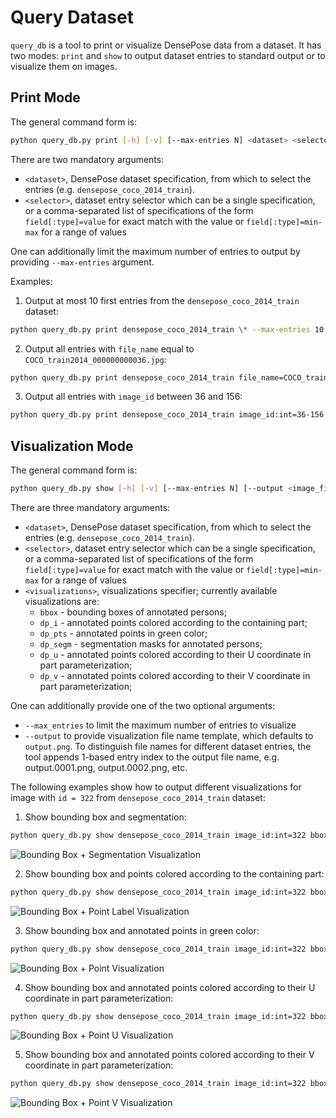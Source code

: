 
# Query Dataset

`query_db` is a tool to print or visualize DensePose data from a dataset.
It has two modes: `print` and `show` to output dataset entries to standard
output or to visualize them on images.

## Print Mode

The general command form is:
```bash
python query_db.py print [-h] [-v] [--max-entries N] <dataset> <selector>
```

There are two mandatory arguments:
 - `<dataset>`, DensePose dataset specification, from which to select
   the entries (e.g. `densepose_coco_2014_train`).
 - `<selector>`, dataset entry selector which can be a single specification,
   or a comma-separated list of specifications of the form
   `field[:type]=value` for exact match with the value
   or `field[:type]=min-max` for a range of values

One can additionally limit the maximum number of entries to output
by providing `--max-entries` argument.

Examples:

1. Output at most 10 first entries from the `densepose_coco_2014_train` dataset:
```bash
python query_db.py print densepose_coco_2014_train \* --max-entries 10 -v
```

2. Output all entries with `file_name` equal to `COCO_train2014_000000000036.jpg`: 
```bash
python query_db.py print densepose_coco_2014_train file_name=COCO_train2014_000000000036.jpg -v
```

3. Output all entries with `image_id` between 36 and 156:
```bash
python query_db.py print densepose_coco_2014_train image_id:int=36-156 -v
```

## Visualization Mode

The general command form is:
```bash
python query_db.py show [-h] [-v] [--max-entries N] [--output <image_file>] <dataset> <selector> <visualizations>
```

There are three mandatory arguments:
 - `<dataset>`, DensePose dataset specification, from which to select
   the entries (e.g. `densepose_coco_2014_train`).
 - `<selector>`, dataset entry selector which can be a single specification,
   or a comma-separated list of specifications of the form
   `field[:type]=value` for exact match with the value
   or `field[:type]=min-max` for a range of values
 - `<visualizations>`, visualizations specifier; currently available visualizations are:
   * `bbox` - bounding boxes of annotated persons;
   * `dp_i` - annotated points colored according to the containing part;
   * `dp_pts` - annotated points in green color;
   * `dp_segm` - segmentation masks for annotated persons;
   * `dp_u` - annotated points colored according to their U coordinate in part parameterization;
   * `dp_v` - annotated points colored according to their V coordinate in part parameterization;

One can additionally provide one of the two optional arguments:
 - `--max_entries` to limit the maximum number of entries to visualize
 - `--output` to provide visualization file name template, which defaults
   to `output.png`. To distinguish file names for different dataset
   entries, the tool appends 1-based entry index to the output file name,
   e.g. output.0001.png, output.0002.png, etc.

The following examples show how to output different visualizations for image with `id = 322`
from `densepose_coco_2014_train` dataset:

1. Show bounding box and segmentation:
```bash
python query_db.py show densepose_coco_2014_train image_id:int=322 bbox,dp_segm -v
```
![Bounding Box + Segmentation Visualization](images/vis_bbox_dp_segm.png)

2. Show bounding box and points colored according to the containing part:
```bash
python query_db.py show densepose_coco_2014_train image_id:int=322 bbox,dp_i -v
```
![Bounding Box + Point Label Visualization](images/vis_bbox_dp_i.png)

3. Show bounding box and annotated points in green color:
```bash
python query_db.py show densepose_coco_2014_train image_id:int=322 bbox,dp_segm -v
```
![Bounding Box + Point Visualization](images/vis_bbox_dp_pts.png)

4. Show bounding box and annotated points colored according to their U coordinate in part parameterization:
```bash
python query_db.py show densepose_coco_2014_train image_id:int=322 bbox,dp_u -v
```
![Bounding Box + Point U Visualization](images/vis_bbox_dp_u.png)

5. Show bounding box and annotated points colored according to their V coordinate in part parameterization:
```bash
python query_db.py show densepose_coco_2014_train image_id:int=322 bbox,dp_v -v
```
![Bounding Box + Point V Visualization](images/vis_bbox_dp_v.png)


